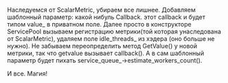 Наследуемся от ScalarMetric, убираем все лишнее. Добавляем шаблонный параметр: какой нибуль Callback. этот callback и будет типом value_ в приватном поле. Далее просто в конструкторе ServicePool вызываем регистрацию метрики(той которая унаследована от ScalarMetric), удаляем поле idle_threads_ из хэдера (оно больше не нужно). Не забываем переопределить метод GetValue() у новой метрики, так что getvalue вызывает callback(). А в сам шаблонный параметр будет пихать service_queue_->estimate_workers_count().

И все. Магия!